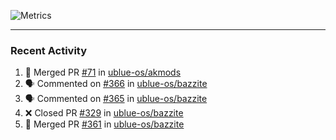 ![Metrics](https://metrics.lecoq.io/KyleGospo?template=classic&base=header%2C%20activity%2C%20community%2C%20repositories%2C%20metadata&base.indepth=false&base.hireable=false&base.skip=false&config.timezone=America%2FLos_Angeles)

---
### Recent Activity
<!--START_SECTION:activity-->
1. 🎉 Merged PR [#71](https://github.com/ublue-os/akmods/pull/71) in [ublue-os/akmods](https://github.com/ublue-os/akmods)
2. 🗣 Commented on [#366](https://github.com/ublue-os/bazzite/issues/366#issuecomment-1732773680) in [ublue-os/bazzite](https://github.com/ublue-os/bazzite)
3. 🗣 Commented on [#365](https://github.com/ublue-os/bazzite/issues/365#issuecomment-1732717471) in [ublue-os/bazzite](https://github.com/ublue-os/bazzite)
4. ❌ Closed PR [#329](https://github.com/ublue-os/bazzite/pull/329) in [ublue-os/bazzite](https://github.com/ublue-os/bazzite)
5. 🎉 Merged PR [#361](https://github.com/ublue-os/bazzite/pull/361) in [ublue-os/bazzite](https://github.com/ublue-os/bazzite)
<!--END_SECTION:activity-->
